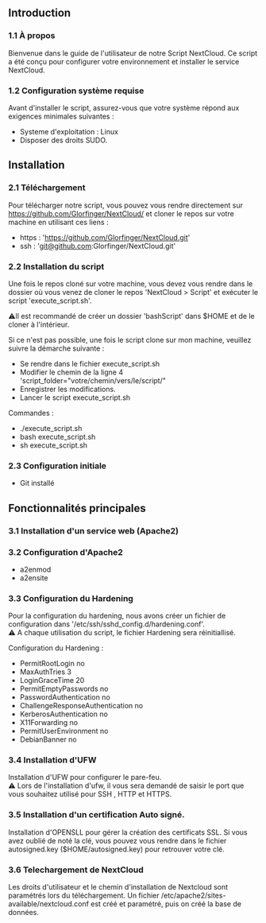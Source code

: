 
## Introduction
 ### 1.1 À propos
Bienvenue dans le guide de l'utilisateur de notre Script NextCloud. Ce script a été conçu pour configurer votre environnement et installer le service NextCloud.

 ### 1.2 Configuration système requise
Avant d'installer le script, assurez-vous que votre système répond aux exigences minimales suivantes : 
  * Systeme d'exploitation : Linux
  * Disposer des droits SUDO.

## Installation
 ### 2.1 Téléchargement
Pour télécharger notre script, vous pouvez vous rendre directement sur https://github.com/Glorfinger/NextCloud/ et cloner le repos sur votre machine en utilisant ces liens : 
 * https : 'https://github.com/Glorfinger/NextCloud.git'
 * ssh : 'git@github.com:Glorfinger/NextCloud.git'

 ### 2.2 Installation du script
Une fois le repos cloné sur votre machine, vous devez vous rendre dans le dossier où vous venez de cloner le repos 'NextCloud > Script'  et exécuter le script 'execute_script.sh'.  
  
⚠️Il est recommandé de créer un dossier 'bashScript' dans $HOME et de le cloner à l'intérieur. 

Si ce n'est pas possible, une fois le script clone sur mon machine, veuillez suivre la démarche suivante :
* Se rendre dans le fichier execute_script.sh
* Modifier le chemin de la ligne 4 'script_folder="votre/chemin/vers/le/script/"
* Enregistrer les modifications.
* Lancer le script execute_script.sh

Commandes :
 * ./execute_script.sh
 * bash execute_script.sh
 * sh execute_script.sh

 ### 2.3 Configuration initiale
 * Git installé 

## Fonctionnalités principales 
 ### 3.1 Installation d'un service web (Apache2)
 ### 3.2 Configuration d'Apache2
  * a2enmod
  * a2ensite
    
 ### 3.3 Configuration du Hardening
 Pour la configuration du hardening, nous avons créer un fichier de configuration dans  '/etc/ssh/sshd_config.d/hardening.conf'.   
 ⚠️ A chaque utilisation du script, le fichier Hardening sera réinitiallisé.
 
 Configuration du Hardening : 
  * PermitRootLogin no
  * MaxAuthTries 3
  * LoginGraceTime 20
  * PermitEmptyPasswords no
  * PasswordAuthentication no
  * ChallengeResponseAuthentication no
  * KerberosAuthentication no
  * X11Forwarding no
  * PermitUserEnvironment no
  * DebianBanner no

### 3.4 Installation d'UFW
Installation d'UFW pour configurer le pare-feu.   
⚠️ Lors de l'installation d'ufw, il vous sera demandé de saisir le port que vous souhaitez utilisé pour SSH , HTTP et HTTPS. 

### 3.5 Installation d'un certification Auto signé.
Installation d'OPENSLL pour gérer la création des certificats SSL. Si vous avez oublié de noté la clé, vous pouvez vous rendre dans le fichier autosigned.key ($HOME/autosigned.key)  pour retrouver votre clé.

### 3.6 Telechargement de NextCloud
Les droits d'utilisateur et le chemin d'installation de Nextcloud sont paramétrés lors du téléchargement. Un fichier /etc/apache2/sites-available/nextcloud.conf est créé et paramétré, puis on créé la base de données.    

 
